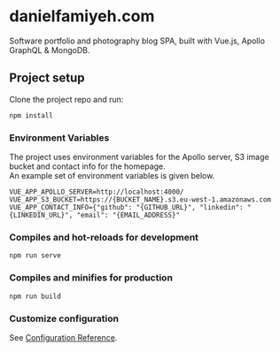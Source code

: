 # danielfamiyeh.com

Software portfolio and photography blog SPA, built with Vue.js, Apollo GraphQL & MongoDB.

## Project setup

Clone the project repo and run:

```
npm install
```

### Environment Variables

The project uses environment variables for the Apollo server, S3 image bucket and contact info for the homepage.
<br/>
An example set of environment variables is given below.

```
VUE_APP_APOLLO_SERVER=http://localhost:4000/
VUE_APP_S3_BUCKET=https://{BUCKET_NAME}.s3.eu-west-1.amazonaws.com
VUE_APP_CONTACT_INFO={"github": "{GITHUB_URL}", "linkedin": "{LINKEDIN_URL}", "email": "{EMAIL_ADDRESS}"
```

### Compiles and hot-reloads for development

```
npm run serve
```

### Compiles and minifies for production

```
npm run build
```

### Customize configuration

See [Configuration Reference](https://cli.vuejs.org/config/).
